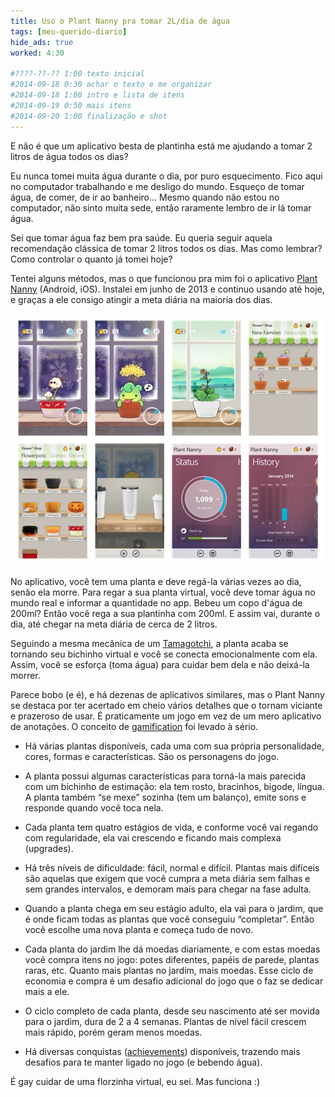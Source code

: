 ```yaml
---
title: Uso o Plant Nanny pra tomar 2L/dia de água
tags: [meu-querido-diario]
hide_ads: true
worked: 4:30

#????-??-?? 1:00 texto inicial
#2014-09-18 0:30 achar o texto e me organizar
#2014-09-18 1:00 intro e lista de itens
#2014-09-19 0:50 mais itens
#2014-09-20 1:00 finalização e shot
---
```


E não é que um aplicativo besta de plantinha está me ajudando a tomar 2 litros de água todos os dias?

Eu nunca tomei muita água durante o dia, por puro esquecimento. Fico aqui no computador trabalhando e me desligo do mundo. Esqueço de tomar água, de comer, de ir ao banheiro… Mesmo quando não estou no computador, não sinto muita sede, então raramente lembro de ir lá tomar água.

Sei que tomar água faz bem pra saúde. Eu queria seguir aquela recomendação clássica de tomar 2 litros todos os dias. Mas como lembrar? Como controlar o quanto já tomei hoje?

Tentei alguns métodos, mas o que funcionou pra mim foi o aplicativo [Plant Nanny][] (Android, iOS). Instalei em junho de 2013 e continuo usando até hoje, e graças a ele consigo atingir a meta diária na maioria dos dias.

![](/img/blog/plant-nanny.jpg)

No aplicativo, você tem uma planta e deve regá-la várias vezes ao dia, senão ela morre. Para regar a sua planta virtual, você deve tomar água no mundo real e informar a quantidade no app. Bebeu um copo d'água de 200ml? Então você rega a sua plantinha com 200ml. E assim vai, durante o dia, até chegar na meta diária de cerca de 2 litros.

Seguindo a mesma mecânica de um [Tamagotchi][], a planta acaba se tornando seu bichinho virtual e você se conecta emocionalmente com ela. Assim, você se esforça (toma água) para cuidar bem dela e não deixá-la morrer.

Parece bobo (e é), e há dezenas de aplicativos similares, mas o Plant Nanny se destaca por ter acertado em cheio vários detalhes que o tornam viciante e prazeroso de usar. É praticamente um jogo em vez de um mero aplicativo de anotações. O conceito de [gamification][] foi levado à sério.

- Há várias plantas disponíveis, cada uma com sua própria personalidade, cores, formas e características. São os personagens do jogo.

- A planta possui algumas características para torná-la mais parecida com um bichinho de estimação: ela tem rosto, bracinhos, bigode, língua. A planta também “se mexe” sozinha (tem um balanço), emite sons e responde quando você toca nela.

- Cada planta tem quatro estágios de vida, e conforme você vai regando com regularidade, ela vai crescendo e ficando mais complexa (upgrades).

- Há três níveis de dificuldade: fácil, normal e difícil. Plantas mais difíceis são aquelas que exigem que você cumpra a meta diária sem falhas e sem grandes intervalos, e demoram mais para chegar na fase adulta.

- Quando a planta chega em seu estágio adulto, ela vai para o jardim, que é onde ficam todas as plantas que você conseguiu “completar”. Então você escolhe uma nova planta e começa tudo de novo.

- Cada planta do jardim lhe dá moedas diariamente, e com estas moedas você compra itens no jogo: potes diferentes, papéis de parede, plantas raras, etc. Quanto mais plantas no jardim, mais moedas. Esse ciclo de economia e compra é um desafio adicional do jogo que o faz se dedicar mais a ele.

- O ciclo completo de cada planta, desde seu nascimento até ser movida para o jardim, dura de 2 a 4 semanas. Plantas de nível fácil crescem mais rápido, porém geram menos moedas.

- Há diversas conquistas ([achievements][]) disponíveis, trazendo mais desafios para te manter ligado no jogo (e bebendo água).

É gay cuidar de uma florzinha virtual, eu sei. Mas funciona :)


[Plant Nanny]:  http://fourdesire.com/works/plantnanny
[Tamagotchi]:   https://aurelio.net/tamagotchi/
[gamification]: http://en.wikipedia.org/wiki/Gamification
[achievements]: http://en.wikipedia.org/wiki/Achievement_(video_gaming)
